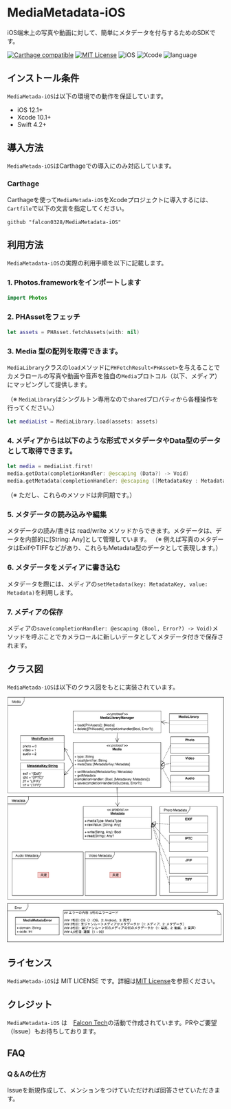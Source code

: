# MediaMetadata-iOS
iOS端末上の写真や動画に対して、簡単にメタデータを付与するためのSDKです。

[![Carthage compatible](https://img.shields.io/badge/Carthage-compatible-4BC51D.svg?style=flat)](https://github.com/hsylife/SwiftyPickerPopover)
[![MIT License](http://img.shields.io/badge/license-MIT-blue.svg?style=flat)](LICENSE)
![iOS](https://img.shields.io/badge/iOS-12.1+-green.svg)
![Xcode](https://img.shields.io/badge/Xcode-10.1+-green.svg)
![language](https://img.shields.io/badge/language-Swift4.2+-green.svg)

## インストール条件
`MediaMetada-iOS`は以下の環境での動作を保証しています。
- iOS 12.1+
- Xcode 10.1+
- Swift 4.2+

## 導入方法
`MediaMetada-iOS`はCarthageでの導入にのみ対応しています。
### Carthage
Carthageを使って`MediaMetada-iOS`をXcodeプロジェクトに導入するには、`Cartfile`で以下の文言を指定してください。
```
github "falcon0328/MediaMetadata-iOS"
```

## 利用方法
`MediaMetadata-iOS`の実際の利用手順を以下に記載します。

### 1. Photos.frameworkをインポートします
``` swift
import Photos
```

### 2. PHAssetをフェッチ
``` swift
let assets = PHAsset.fetchAssets(with: nil)
```

### 3. Media 型の配列を取得できます。
`MediaLibrary`クラスの`load`メソッドに`PHFetchResult<PHAsset>`を与えることでカメラロールの写真や動画や音声を独自の`Media`プロトコル（以下、メディア）にマッピングして提供します。

（※ `MediaLibrary`はシングルトン専用なので`shared`プロパティから各種操作を行ってください。）
``` swift
let mediaList = MediaLibrary.load(assets: assets)
```

### 4. メディアからは以下のような形式でメタデータやData型のデータとして取得できます。
``` swift
let media = mediaList.first!
media.getData(completionHandler: @escaping (Data?) -> Void)
media.getMetadata(completionHandler: @escaping ([MetadataKey : Metadata]) -> Void)
```
（※ ただし、これらのメソッドは非同期です。）

### 5. メタデータの読み込みや編集
メタデータの読み/書きは read/write メソッドからできます。メタデータは、データを内部的に[String: Any]として管理しています。
（※ 例えば写真のメタデータはExifやTIFFなどがあり、これらもMetadata型のデータとして表現します。）

### 6. メタデータをメディアに書き込む
メタデータを際には、メディアの`setMetadata(key: MetadataKey, value: Metadata)`を利用します。

### 7. メディアの保存
メディアの`save(completionHandler: @escaping (Bool, Error?) -> Void)`メソッドを呼ぶことでカメラロールに新しいデータとしてメタデータ付きで保存されます。

## クラス図
`MediaMetada-iOS`は以下のクラス図をもとに実装されています。

![クラス図](https://github.com/falcon0328/MediaMetadata-iOS/blob/develop/MediaMetadata-class.png)

## ライセンス
`MediaMetada-iOS`は MIT LICENSE です。詳細は[MIT License](LICENSE)を参照ください。

## クレジット
`MediaMetadata-iOS` は　[Falcon Tech](https://falcon-tech.connpass.com)の活動で作成されています。PRやご要望（Issue）もお待ちしております。

## FAQ
### Q＆Aの仕方
Issueを新規作成して、メンションをつけていただければ回答させていただきます。
